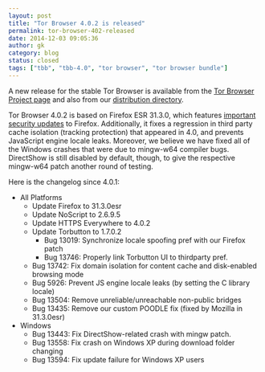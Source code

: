 ```yaml
---
layout: post
title: "Tor Browser 4.0.2 is released"
permalink: tor-browser-402-released
date: 2014-12-03 09:05:36
author: gk
category: blog
status: closed
tags: ["tbb", "tbb-4.0", "tor browser", "tor browser bundle"]
---
```


A new release for the stable Tor Browser is available from the [Tor Browser Project page](https://www.torproject.org/download/download-easy.html) and also from our [distribution directory](https://www.torproject.org/dist/torbrowser/4.0.2/).

Tor Browser 4.0.2 is based on Firefox ESR 31.3.0, which features [important security updates](https://www.mozilla.org/security/known-vulnerabilities/firefoxESR.html#firefox31.3.0) to Firefox. Additionally, it fixes a regression in third party cache isolation (tracking protection) that appeared in 4.0, and prevents JavaScript engine locale leaks. Moreover, we believe we have fixed all of the Windows crashes that were due to mingw-w64 compiler bugs. DirectShow is still disabled by default, though, to give the respective mingw-w64 patch another round of testing.

Here is the changelog since 4.0.1:

-   All Platforms
    -   Update Firefox to 31.3.0esr
    -   Update NoScript to 2.6.9.5
    -   Update HTTPS Everywhere to 4.0.2
    -   Update Torbutton to 1.7.0.2
        -   Bug 13019: Synchronize locale spoofing pref with our Firefox patch
        -   Bug 13746: Properly link Torbutton UI to thirdparty pref.
    -   Bug 13742: Fix domain isolation for content cache and disk-enabled  
         browsing mode
    -   Bug 5926: Prevent JS engine locale leaks (by setting the C library  
         locale)
    -   Bug 13504: Remove unreliable/unreachable non-public bridges
    -   Bug 13435: Remove our custom POODLE fix (fixed by Mozilla in 31.3.0esr)
-   Windows
    -   Bug 13443: Fix DirectShow-related crash with mingw patch.
    -   Bug 13558: Fix crash on Windows XP during download folder changing
    -   Bug 13594: Fix update failure for Windows XP users


